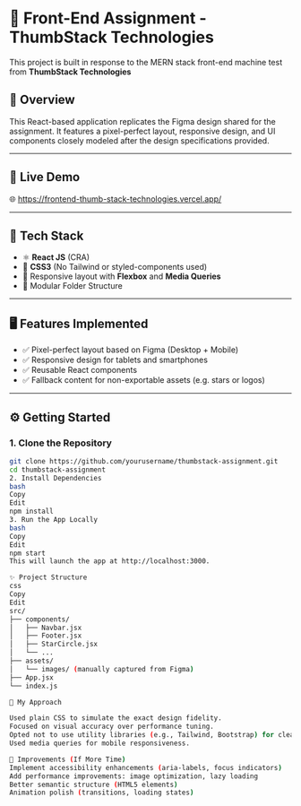 # 🌟 Front-End Assignment - ThumbStack Technologies

This project is built in response to the MERN stack front-end machine test from **ThumbStack Technologies**

## 📌 Overview

This React-based application replicates the Figma design shared for the assignment. It features a pixel-perfect layout, responsive design, and UI components closely modeled after the design specifications provided.


---

## 🚀 Live Demo

🌐 https://frontend-thumb-stack-technologies.vercel.app/

---

## 🔨 Tech Stack

- ⚛️ **React JS** (CRA)
- 💅 **CSS3** (No Tailwind or styled-components used)
- 🧱 Responsive layout with **Flexbox** and **Media Queries**
- 📁 Modular Folder Structure

---

## 🖥️ Features Implemented

- ✅ Pixel-perfect layout based on Figma (Desktop + Mobile)
- ✅ Responsive design for tablets and smartphones
- ✅ Reusable React components
- ✅ Fallback content for non-exportable assets (e.g. stars or logos)

---

## ⚙️ Getting Started

### 1. Clone the Repository

```bash
git clone https://github.com/yourusername/thumbstack-assignment.git
cd thumbstack-assignment
2. Install Dependencies
bash
Copy
Edit
npm install
3. Run the App Locally
bash
Copy
Edit
npm start
This will launch the app at http://localhost:3000.

✨ Project Structure
css
Copy
Edit
src/
├── components/
│   ├── Navbar.jsx
│   ├── Footer.jsx
│   ├── StarCircle.jsx
│   └── ...
├── assets/
│   └── images/ (manually captured from Figma)
├── App.jsx
└── index.js

🎯 My Approach

Used plain CSS to simulate the exact design fidelity.
Focused on visual accuracy over performance tuning.
Opted not to use utility libraries (e.g., Tailwind, Bootstrap) for cleaner understanding.
Used media queries for mobile responsiveness.

🧠 Improvements (If More Time)
Implement accessibility enhancements (aria-labels, focus indicators)
Add performance improvements: image optimization, lazy loading
Better semantic structure (HTML5 elements)
Animation polish (transitions, loading states)
 
 
 
